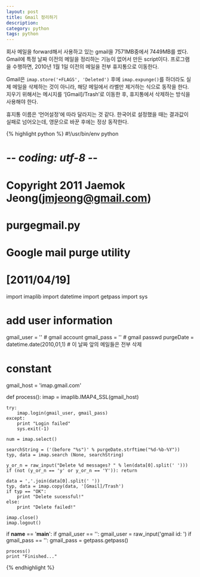 ```yaml
---
layout: post
title: Gmail 정리하기
description: 
category: python
tags: python
---
```


회사 메일을 forward해서 사용하고 있는 gmail을 7571MB중에서 7449MB를 썼다. Gmail에 특정 날짜 이전의
메일을 정리하는 기능이 없어서 만든 script이다. 프로그램을 수행하면, 2010년 1월 1일 이전의 메일을 전부
휴지통으로 이동한다.

Gmail은 `imap.store('+FLAGS', 'Deleted')` 후에 `imap.expunge()`를 하더라도 실제 메일을 삭제하는 것이
아니라, 해당 메일에서 라벨만 제거하는 식으로 동작을 한다. 지우기 위해서는 메시지를
‘[Gmail]/Trash’로 이동한 후, 휴지통에서 삭제하는 방식을 사용해야 한다.

휴지통 이름은 ‘언어설정’에 따라 달라지는 것 같다. 한국어로 설정했을 때는 결과값이 실패로 넘어오는데, 영문으로 바꾼 후에는 정상 동작한다.

{% highlight python %}
#!/usr/bin/env python
# -*- coding: utf-8 -*-
#
# Copyright 2011 Jaemok Jeong(jmjeong@gmail.com)
#
# purgegmail.py
#
# Google mail purge utility
#
# [2011/04/19]

import imaplib
import datetime
import getpass
import sys

# add user information
gmail_user = ''                         # gmail account
gmail_pass = ''                         # gmail passwd
purgeDate = datetime.date(2010,01,1)    # 이 날짜 앞의 메일들은 전부 삭제

# constant
gmail_host = 'imap.gmail.com'

def process():
    imap = imaplib.IMAP4_SSL(gmail_host)

    try:
        imap.login(gmail_user, gmail_pass)
    except:
        print "Login failed"
        sys.exit(-1)

    num = imap.select()

    searchString = ('(before "%s")' % purgeDate.strftime("%d-%b-%Y"))
    typ, data = imap.search (None, searchString)

    y_or_n = raw_input("Delete %d messages? " % len(data[0].split(' ')))
    if (not (y_or_n == 'y' or y_or_n == 'Y')): return

    data = ','.join(data[0].split(' '))
    typ, data = imap.copy(data, '[Gmail]/Trash')
    if typ == "OK":
        print "Delete sucessful!"
    else:
        print "Delete failed!"

    imap.close()
    imap.logout()

if __name__ == '__main__':
    if gmail_user == '':
        gmail_user = raw_input('gmail id: ')
    if gmail_pass == '':
        gmail_pass = getpass.getpass()
        
    process()
    print "Finished..."
{% endhighlight %}

